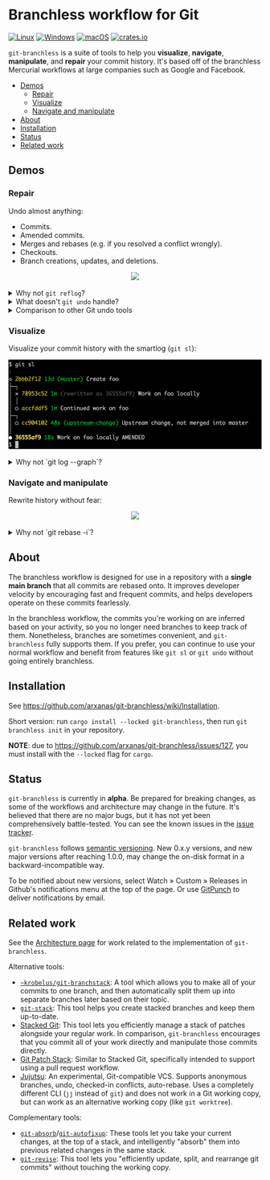 # Branchless workflow for Git

[![Linux](https://github.com/arxanas/git-branchless/actions/workflows/linux.yml/badge.svg)](https://github.com/arxanas/git-branchless/actions/workflows/linux.yml)
[![Windows](https://github.com/arxanas/git-branchless/actions/workflows/windows.yml/badge.svg)](https://github.com/arxanas/git-branchless/actions/workflows/windows.yml)
[![macOS](https://github.com/arxanas/git-branchless/actions/workflows/macos.yml/badge.svg)](https://github.com/arxanas/git-branchless/actions/workflows/macos.yml)
[![crates.io](https://img.shields.io/crates/v/git-branchless)](https://crates.io/crates/git-branchless)

`git-branchless` is a suite of tools to help you **visualize**, **navigate**, **manipulate**, and **repair** your commit history. It's based off of the branchless Mercurial workflows at large companies such as Google and Facebook.

- [Demos](#demos)
  - [Repair](#repair)
  - [Visualize](#visualize)
  - [Navigate and manipulate](#navigate-and-manipulate)
- [About](#about)
- [Installation](#installation)
- [Status](#status)
- [Related work](#related-work)

## Demos
### Repair

Undo almost anything:

- Commits.
- Amended commits.
- Merges and rebases (e.g. if you resolved a conflict wrongly).
- Checkouts.
- Branch creations, updates, and deletions.

<p align="center">
<a href="https://asciinema.org/a/2hRDqRZKyppzmDL3Dz8zRleNd" target="_blank"><img src="https://asciinema.org/a/2hRDqRZKyppzmDL3Dz8zRleNd.svg" /></a>
</p>

<details>
<summary>Why not <code>git reflog</code>?</summary>

`git reflog` is a tool to view the previous position of a single reference (like `HEAD`), which can be used to undo operations. But since it only tracks the position of a single reference, complicated operations like rebases can be tedious to reverse-engineer. `git undo` operates at a higher level of abstraction: the entire state of your repository.

`git reflog` also fundamentally can't be used to undo some rare operations, such as certain branch creations, updates, and deletions. [See the architecture document](https://github.com/arxanas/git-branchless/wiki/Architecture#comparison-with-the-reflog) for more details.

</details>

<details>
<summary>What doesn't <code>git undo</code> handle?</summary>

`git undo` relies on features in recent versions of Git to work properly. See the [compatibility chart](https://github.com/arxanas/git-branchless/wiki/Installation#compatibility).

Currently, `git undo` can't undo the following. You can find the design document to handle some of these cases in [issue #10](https://github.com/arxanas/git-branchless/issues/10).

- "Uncommitting" a commit by undoing the commit and restoring its changes to the working copy.
  - In stock Git, this can be accomplished with `git reset HEAD^`.
  - This scenario would be better implemented with a custom `git uncommit` command instead. See [issue #3](https://github.com/arxanas/git-branchless/issues/3).
- Undoing the staging or unstaging of files. This is tracked by issue #10 above.
- Undoing back into the _middle_ of a conflict, such that `git status` shows a message like `path/to/file (both modified)`, so that you can resolve that specific conflict differently. This is tracked by issue #10 above.

Fundamentally, `git undo` is not intended to handle changes to untracked files.

</details>

<details>
<summary>Comparison to other Git undo tools</summary>

- [`gitjk`](https://github.com/mapmeld/gitjk): Requires a shell alias. Only undoes most recent command. Only handles some Git operations (e.g. doesn't handle rebases).
- [`git-extras/git-undo`](https://github.com/tj/git-extras/blob/master/man/git-undo.md): Only undoes commits at current `HEAD`.
- [`git-annex undo`](https://git-annex.branchable.com/git-annex-undo/): Only undoes the most recent change to a given file or directory.
- [`thefuck`](https://github.com/nvbn/thefuck): Only undoes historical shell commands. Only handles some Git operations (e.g. doesn't handle rebases).

</details>

### Visualize

Visualize your commit history with the smartlog (`git sl`):

<p align="center">
<img src="media/git-sl.png" /></a>
</p>

<details>
<summary>Why not `git log --graph`?</summary>

`git log --graph` only shows commits which have branches attached with them. If you prefer to work without branches, then `git log --graph` won't work for you.

To support users who rewrite history extensively, `git sl` also points out commits which have been abandoned and need to be repaired (descendants of commits marked with `rewritten as abcd1234`). They can be automatically fixed up with `git restack`, or manually handled.

</details>

### Navigate and manipulate

Rewrite history without fear:

<p align="center">
<a href="https://asciinema.org/a/3UVPMf0IpJaGdP6Kd6Zum4cq8" target="_blank"><img src="https://asciinema.org/a/3UVPMf0IpJaGdP6Kd6Zum4cq8.svg" /></a>
</p>

<details>
<summary>Why not `git rebase -i`?</summary>

Interactive rebasing with `git rebase -i` is fully supported, but it has a couple of shortcomings:

- `git rebase -i` can only repair linear series of commits, not trees. If you modify a commit with multiple children, then you have to be sure to rebase all of the other children commits appropriately.
- You have to commit to a plan of action before starting the rebase. For some use-cases, it can be easier to operate on individual commits at a time, rather than an entire series of commits all at once.

When you use `git rebase -i` with `git-branchless`, you will be prompted to repair your history if you abandon any commits.

</details>

## About

The branchless workflow is designed for use in a repository with a **single main branch** that all commits are rebased onto. It improves developer velocity by encouraging fast and frequent commits, and helps developers operate on these commits fearlessly.

In the branchless workflow, the commits you're working on are inferred based on your activity, so you no longer need branches to keep track of them. Nonetheless, branches are sometimes convenient, and `git-branchless` fully supports them. If you prefer, you can continue to use your normal workflow and benefit from features like `git sl` or `git undo` without going entirely branchless.

## Installation

See https://github.com/arxanas/git-branchless/wiki/Installation.

Short version: run `cargo install --locked git-branchless`, then run `git branchless init` in your repository.

**NOTE**: due to https://github.com/arxanas/git-branchless/issues/127, you must install with the `--locked` flag for `cargo`.

## Status

`git-branchless` is currently in **alpha**. Be prepared for breaking changes, as some of the workflows and architecture may change in the future. It's believed that there are no major bugs, but it has not yet been comprehensively battle-tested. You can see the known issues in the [issue tracker](https://github.com/arxanas/git-branchless/issues/1).

`git-branchless` follows [semantic versioning](https://semver.org/). New 0.x.y versions, and new major versions after reaching 1.0.0, may change the on-disk format in a backward-incompatible way.

To be notified about new versions, select Watch » Custom » Releases in Github's notifications menu at the top of the page. Or use [GitPunch](https://gitpunch.com/) to deliver notifications by email.

## Related work

See the [Architecture page](https://github.com/arxanas/git-branchless/wiki/Architecture) for work related to the implementation of `git-branchless`.

Alternative tools:

* [`~krobelus/git-branchstack`](https://git.sr.ht/~krobelus/git-branchstack/): A tool which allows you to make all of your commits to one branch, and then automatically split them up into separate branches later based on their topic.
* [`git-stack`](https://github.com/epage/git-stack): This tool helps you create stacked branches and keep them up-to-date.
* [Stacked Git](https://stacked-git.github.io/): This tool lets you efficiently manage a stack of patches alongside your regular work. In comparison, `git-branchless` encourages that you commit all of your work directly and manipulate those commits directly.
* [Git Patch Stack](https://github.com/uptech/git-ps): Similar to Stacked Git, specifically intended to support using a pull request workflow.
* [Jujutsu](https://github.com/martinvonz/jj): An experimental, Git-compatible VCS. Supports anonymous branches, undo, checked-in conflicts, auto-rebase. Uses a completely different CLI (`jj` instead of `git`) and does not work in a Git working copy, but can work as an alternative working copy (like `git worktree`).

Complementary tools:

* [`git-absorb`](https://github.com/tummychow/git-absorb)/[`git-autofixup`](https://github.com/torbiak/git-autofixup): These tools let you take your current changes, at the top of a stack, and intelligently "absorb" them into previous related changes in the same stack.
* [`git-revise`](https://git-revise.readthedocs.io/en/latest/man.html): This tool lets you "efficiently update, split, and rearrange git commits" without touching the working copy.
